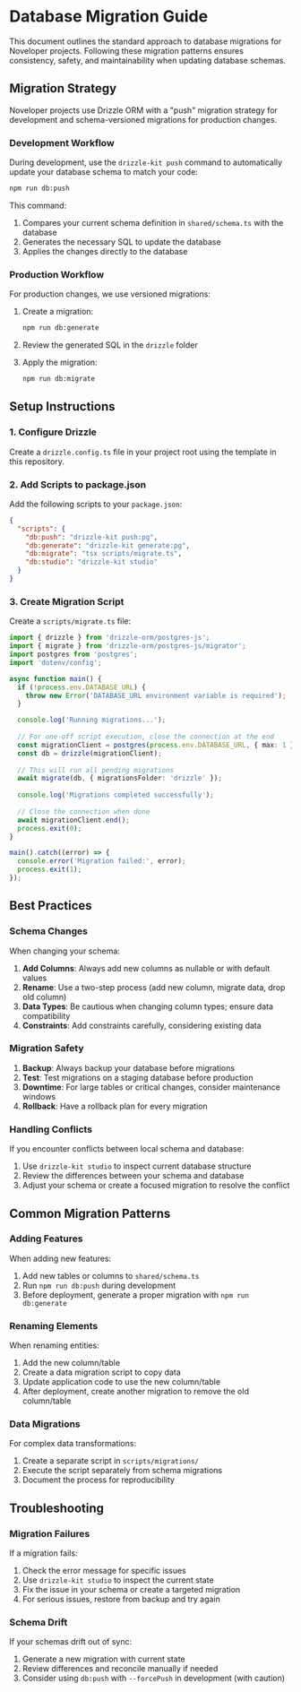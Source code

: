 # Database Migration Guide

This document outlines the standard approach to database migrations for Noveloper projects. Following these migration patterns ensures consistency, safety, and maintainability when updating database schemas.

## Migration Strategy

Noveloper projects use Drizzle ORM with a "push" migration strategy for development and schema-versioned migrations for production changes.

### Development Workflow

During development, use the `drizzle-kit push` command to automatically update your database schema to match your code:

```bash
npm run db:push
```

This command:
1. Compares your current schema definition in `shared/schema.ts` with the database
2. Generates the necessary SQL to update the database
3. Applies the changes directly to the database

### Production Workflow

For production changes, we use versioned migrations:

1. Create a migration:
   ```bash
   npm run db:generate
   ```

2. Review the generated SQL in the `drizzle` folder

3. Apply the migration:
   ```bash
   npm run db:migrate
   ```

## Setup Instructions

### 1. Configure Drizzle

Create a `drizzle.config.ts` file in your project root using the template in this repository.

### 2. Add Scripts to package.json

Add the following scripts to your `package.json`:

```json
{
  "scripts": {
    "db:push": "drizzle-kit push:pg",
    "db:generate": "drizzle-kit generate:pg",
    "db:migrate": "tsx scripts/migrate.ts",
    "db:studio": "drizzle-kit studio"
  }
}
```

### 3. Create Migration Script

Create a `scripts/migrate.ts` file:

```typescript
import { drizzle } from 'drizzle-orm/postgres-js';
import { migrate } from 'drizzle-orm/postgres-js/migrator';
import postgres from 'postgres';
import 'dotenv/config';

async function main() {
  if (!process.env.DATABASE_URL) {
    throw new Error('DATABASE_URL environment variable is required');
  }

  console.log('Running migrations...');
  
  // For one-off script execution, close the connection at the end
  const migrationClient = postgres(process.env.DATABASE_URL, { max: 1 });
  const db = drizzle(migrationClient);
  
  // This will run all pending migrations
  await migrate(db, { migrationsFolder: 'drizzle' });
  
  console.log('Migrations completed successfully');
  
  // Close the connection when done
  await migrationClient.end();
  process.exit(0);
}

main().catch((error) => {
  console.error('Migration failed:', error);
  process.exit(1);
});
```

## Best Practices

### Schema Changes

When changing your schema:

1. **Add Columns**: Always add new columns as nullable or with default values
2. **Rename**: Use a two-step process (add new column, migrate data, drop old column)
3. **Data Types**: Be cautious when changing column types; ensure data compatibility
4. **Constraints**: Add constraints carefully, considering existing data

### Migration Safety

1. **Backup**: Always backup your database before migrations
2. **Test**: Test migrations on a staging database before production
3. **Downtime**: For large tables or critical changes, consider maintenance windows
4. **Rollback**: Have a rollback plan for every migration

### Handling Conflicts

If you encounter conflicts between local schema and database:

1. Use `drizzle-kit studio` to inspect current database structure
2. Review the differences between your schema and database
3. Adjust your schema or create a focused migration to resolve the conflict

## Common Migration Patterns

### Adding Features

When adding new features:

1. Add new tables or columns to `shared/schema.ts`
2. Run `npm run db:push` during development
3. Before deployment, generate a proper migration with `npm run db:generate`

### Renaming Elements

When renaming entities:

1. Add the new column/table
2. Create a data migration script to copy data
3. Update application code to use the new column/table
4. After deployment, create another migration to remove the old column/table

### Data Migrations

For complex data transformations:

1. Create a separate script in `scripts/migrations/`
2. Execute the script separately from schema migrations
3. Document the process for reproducibility

## Troubleshooting

### Migration Failures

If a migration fails:

1. Check the error message for specific issues
2. Use `drizzle-kit studio` to inspect the current state
3. Fix the issue in your schema or create a targeted migration
4. For serious issues, restore from backup and try again

### Schema Drift

If your schemas drift out of sync:

1. Generate a new migration with current state
2. Review differences and reconcile manually if needed
3. Consider using `db:push` with `--forcePush` in development (with caution)